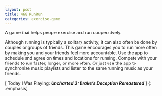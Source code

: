 ```yaml
---
layout: post
title: 468 RunRun
categories: exercise-game
---
```

A game that helps people exercise and run cooperatively.

Although running is typically a solitary activity, it can also often be done by couples or groups of friends. This game encourages you to run more often by making you and your friends feel more accountable.  Use the app to schedule and agree on times and locations for running.  Compete with your friends to run faster, longer, or more often.  Or just use the app to synchronize music playlists and listen to the same running music as your friends.

[ Today I Was Playing: ***Uncharted 3: Drake’s Deception Remastered*** ]
{: .emphasis}